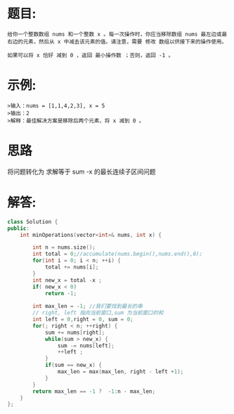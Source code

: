 # 题目:
    给你一个整数数组 nums 和一个整数 x 。每一次操作时，你应当移除数组 nums 最左边或最右边的元素，然后从 x 中减去该元素的值。请注意，需要 修改 数组以供接下来的操作使用。

    如果可以将 x 恰好 减到 0 ，返回 最小操作数 ；否则，返回 -1 。
# 示例:
    >输入：nums = [1,1,4,2,3], x = 5
    >输出：2
    >解释：最佳解决方案是移除后两个元素，将 x 减到 0 。
# 思路
将问题转化为 求解等于 sum -x 的最长连续子区间问题

# 解答:
```c++
class Solution {
public:
    int minOperations(vector<int>& nums, int x) {

        int n = nums.size();
        int total = 0;//accumulate(nums.begin(),nums.end(),0);
        for(int i = 0; i < n; ++i) {
            total += nums[i];
        }
        int new_x = total -x ;
        if( new_x < 0)
            return -1;
      
        int max_len = -1; //我们要找到最长的串
        // right, left 指向当前窗口,sum 为当前窗口的和
        int left = 0,right = 0, sum = 0;
        for(; right < n; ++right) {
            sum += nums[right];
            while(sum > new_x) {
                sum -= nums[left];
                ++left ;
            }
            if(sum == new_x) {
                max_len = max(max_len, right - left +1);
            }
        }
        return max_len == -1 ?  -1:n - max_len; 
    }   
};
```
